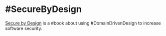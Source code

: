 # #SecureByDesign

[Secure by Design](https://www.manning.com/books/secure-by-design) is a #book about using #DomainDrivenDesign to increase software security.
